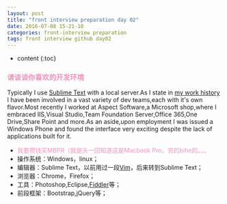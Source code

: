 ```yaml
---
layout: post
title: "front interview preparation day 02"
date: 2016-07-08 15-21-10
categories: front-interview preparation
tags: front interview github day02
---
```


* content
{:toc}

### <font color="#f095bc">请谈谈你喜欢的开发环境</font>
<style>
@font-face{
font-family:Open Sans Regular;
src:url('../css/font/OpenSans-Regular.ttf');
format('truetype');
}
</style>
Typically I use
[Sublime Text](http://www.sublimetext.com/2) with a local server.As I state in [my work history](http://peterdoes.it/) I have been involved in a vast variety of dev teams,each with it's own flavor.Most recently I worked at Aspect Software,a Microsoft shop,where I embraced IIS,Visual Studio,Team Foundation Server,Office 365,One Drive,Share Point and more.As an aside,upon employment I was issued a Windows Phone and found the interface very exciting despite the lack of applications built for it.

* <font color="#f095bc">我要攒钱买MBPR（我是头一回知道这是Macbook Pro，穷的bihe的。。。</font>
* 操作系统：Windows，linux；
* 编辑器：Sublime Text，以前用过一段[Vim](http://baike.baidu.com/link?url=8hObsAmbpZHs6ia1uaaAR2ey_2iFJtAh8oNVmOAiOi7D8HXnKPUSWWKoC7c9amvmwvNfn1N6CqwbbBzQmEaSQBUKNvMwbR5qMfA5hGG5k4W)，后来转到Sublime Text；
* 浏览器：Chrome，Firefox；
* 工具：Photoshop,Eclipse,[Fiddler](http://baike.baidu.com/link?url=4WVM6iCfC29iXYsABgMw65mMjjBQJmfd6cZ_J-yFDhCd5K1Lnd7Np4mx9RgFlPbFbDlbQ13yp8lpMxewRf5pAK)等；
* 前段框架：Bootstrap,jQuery等；
 
 

    